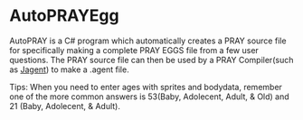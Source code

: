 # AutoPRAYEgg
AutoPRAY is a C# program which automatically creates a PRAY source file for specifically making a complete PRAY EGGS file from a few user questions. The PRAY source file can then be used by a PRAY Compiler(such as [Jagent](https://sourceforge.net/projects/jagent)) to make a .agent file.

Tips: When you need to enter ages with sprites and bodydata, remember one of the more common answers is 53(Baby, Adolecent, Adult, & Old) and 21 (Baby, Adolecent, & Adult).
